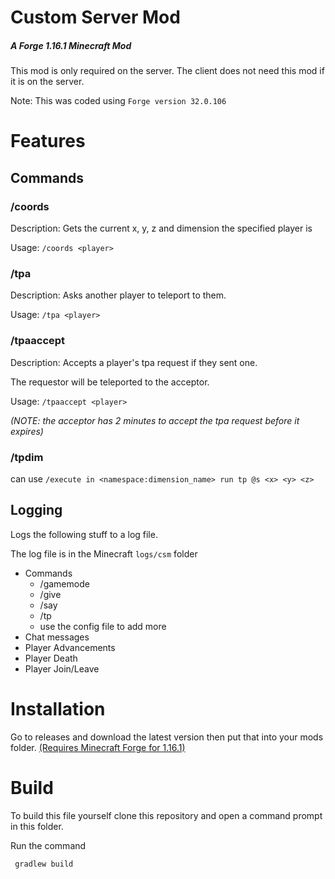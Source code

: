 # Custom Server Mod
##### A Forge 1.16.1 Minecraft Mod

This mod is only required on the server. The client does not need this mod if it is on the server.

Note: This was coded using `Forge version 32.0.106`

# Features

## Commands
### /coords
Description: Gets the current x, y, z and dimension the specified player is

Usage: ```/coords <player>```

### /tpa
Description: Asks another player to teleport to them.

Usage: ```/tpa <player>```

### /tpaaccept
Description: Accepts a player's tpa request if they sent one.

The requestor will be teleported to the acceptor.

Usage: ```/tpaaccept <player>```

*(NOTE: the acceptor has 2 minutes to accept the tpa request before it expires)*

### /tpdim
can use `/execute in <namespace:dimension_name> run tp @s <x> <y> <z>`

## Logging
Logs the following stuff to a log file.

The log file is in the Minecraft `logs/csm` folder
- Commands
	- /gamemode
	- /give
	- /say
	- /tp
	- use the config file to add more
- Chat messages
- Player Advancements
- Player Death
- Player Join/Leave

# Installation
Go to releases and download the latest version then put that into your mods folder.
[(Requires Minecraft Forge for 1.16.1)](https://files.minecraftforge.net/maven/net/minecraftforge/forge/index_1.16.1.html)

# Build
To build this file yourself clone this repository and open a command prompt in this folder.

Run the command 
```batch
 gradlew build
```